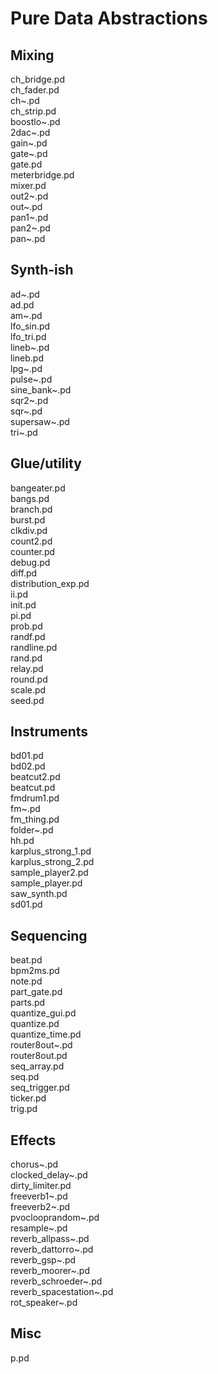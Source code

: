 # Pure Data Abstractions

## Mixing
ch_bridge.pd  
ch_fader.pd  
ch~.pd  
ch_strip.pd  
boostlo~.pd  
2dac~.pd  
gain~.pd  
gate~.pd  
gate.pd  
meterbridge.pd  
mixer.pd  
out2~.pd  
out~.pd  
pan1~.pd  
pan2~.pd  
pan~.pd  

## Synth-ish
ad~.pd  
ad.pd  
am~.pd  
lfo_sin.pd  
lfo_tri.pd  
lineb~.pd  
lineb.pd  
lpg~.pd  
pulse~.pd  
sine_bank~.pd  
sqr2~.pd  
sqr~.pd  
supersaw~.pd  
tri~.pd  

## Glue/utility
bangeater.pd  
bangs.pd  
branch.pd  
burst.pd  
clkdiv.pd  
count2.pd  
counter.pd  
debug.pd  
diff.pd  
distribution_exp.pd  
ii.pd  
init.pd  
pi.pd  
prob.pd  
randf.pd  
randline.pd  
rand.pd  
relay.pd  
round.pd  
scale.pd  
seed.pd  

## Instruments
bd01.pd  
bd02.pd  
beatcut2.pd  
beatcut.pd  
fmdrum1.pd  
fm~.pd  
fm_thing.pd  
folder~.pd  
hh.pd  
karplus_strong_1.pd  
karplus_strong_2.pd  
sample_player2.pd  
sample_player.pd  
saw_synth.pd  
sd01.pd  

## Sequencing
beat.pd  
bpm2ms.pd  
note.pd  
part_gate.pd  
parts.pd  
quantize_gui.pd  
quantize.pd  
quantize_time.pd  
router8out~.pd  
router8out.pd  
seq_array.pd  
seq.pd  
seq_trigger.pd  
ticker.pd  
trig.pd  

## Effects
chorus~.pd  
clocked_delay~.pd  
dirty_limiter.pd  
freeverb1~.pd  
freeverb2~.pd  
pvoclooprandom~.pd  
resample~.pd  
reverb_allpass~.pd  
reverb_dattorro~.pd  
reverb_gsp~.pd  
reverb_moorer~.pd  
reverb_schroeder~.pd  
reverb_spacestation~.pd  
rot_speaker~.pd  

## Misc
p.pd  


